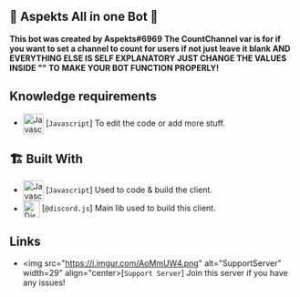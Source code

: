 ## 💖 Aspekts All in one Bot 💖
**This bot was created by Aspekts#6969**
**The CountChannel var is for if you want to set a channel to count for users if not just leave it blank AND EVERYTHING ELSE IS SELF EXPLANATORY JUST CHANGE THE VALUES 
INSIDE "" TO MAKE YOUR BOT FUNCTION PROPERLY!**
## Knowledge requirements

-   <img src="https://i.imgur.com/c5d7pwC.png" alt="Javascript" width="36" align="center"> [`Javascript`] To edit the code or add more stuff.

## 🏗️ Built With

-   <img src="https://i.imgur.com/c5d7pwC.png" alt="Javascript" width="36" align="center"> [`Javascript`] Used to code & build the client.
-   <img src="https://i.imgur.com/I1MGCQ9.png" alt="Discord.js" width="29" align="center"> [`@discord.js`] Main lib used to build this client.
## Links
- <img src="https://i.imgur.com/AoMmUW4.png" alt="SupportServer" width=29" align="center>[`Support Server`] Join this server if you have any issues!
